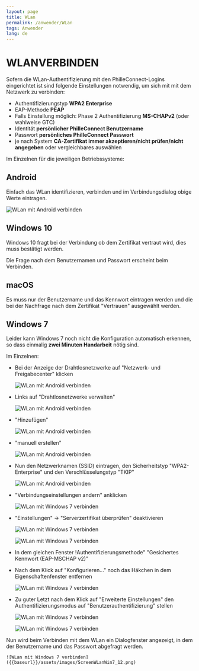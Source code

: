 ```yaml
---
layout: page
title: WLan
permalink: /anwender/WLan
tags: Anwender
lang: de
---
```


# **WLAN**VERBINDEN

Sofern die WLan-Authentifizierung mit den PhilleConnect-Logins eingerichtet ist sind folgende Einstellungen notwendig, um sich mit mit dem Netzwerk zu verbinden:

* Authentifizierungstyp **WPA2 Enterprise**
* EAP-Methode **PEAP**
* Falls Einstellung möglich: Phase 2 Authentifizierung **MS-CHAPv2** (oder wahlweise GTC)
* Identität **persönlicher PhilleConnect Benutzername**
* Passwort **persönliches PhilleConnect Passwort**
* je nach System **CA-Zertifikat immer akzeptieren/nicht prüfen/nicht angegeben** oder vergleichbares auswählen

Im Einzelnen für die jeweiligen Betriebssysteme:

## Android

Einfach das WLan identifizieren, verbinden und im Verbindungsdialog obige Werte eintragen.

![WLan mit Android verbinden]({{baseurl}}/assets/images/ScreenWLanAndroid.png)

## Windows 10

Windows 10 fragt bei der Verbindung ob dem Zertifikat vertraut wird, dies muss bestätigt werden.

Die Frage nach dem Benutzernamen und Passwort erscheint beim Verbinden.

## macOS

Es muss nur der Benutzername und das Kennwort eintragen werden und die bei der Nachfrage nach dem Zertifikat "Vertrauen" ausgewählt werden.

## Windows 7

Leider kann Windows 7 noch nicht die Konfiguration automatisch erkennen, so dass einmalig **zwei Minuten Handarbeit** nötig sind.

Im Einzelnen:

* Bei der Anzeige der Drahtlosnetzwerke auf "Netzwerk- und Freigabecenter" klicken

	![WLan mit Android verbinden]({{baseurl}}/assets/images/ScreenWLanWin7_1.png)
	
* Links auf "Drahtlosnetzwerke verwalten"

	![WLan mit Android verbinden]({{baseurl}}/assets/images/ScreenWLanWin7_2.png)
	
* "Hinzufügen"

	![WLan mit Android verbinden]({{baseurl}}/assets/images/ScreenWLanWin7_3.png)
	
* "manuell erstellen"

	![WLan mit Android verbinden]({{baseurl}}/assets/images/ScreenWLanWin7_4.png)
	
* Nun den Netzwerknamen (SSID) eintragen, den Sicherheitstyp "WPA2-Enterprise" und den Verschlüsselungstyp "TKIP"

	![WLan mit Android verbinden]({{baseurl}}/assets/images/ScreenWLanWin7_5.png)
	
* "Verbindungseinstellungen andern" anklicken

	![WLan mit Windows 7 verbinden]({{baseurl}}/assets/images/ScreenWLanWin7_6.png)
	
* "Einstellungen" -> "Serverzertifikat überprüfen" deaktivieren

	![WLan mit Windows 7 verbinden]({{baseurl}}/assets/images/ScreenWLanWin7_7.png)
	
	![WLan mit Windows 7 verbinden]({{baseurl}}/assets/images/ScreenWLanWin7_8.png)
	
* In dem gleichen Fenster !Authentifizierungsmethode" "Gesichertes Kennwort (EAP-MSCHAP v2)"

* Nach dem Klick auf "Konfigurieren..." noch das Häkchen in dem Eigenschaftenfenster entfernen

	![WLan mit Windows 7 verbinden]({{baseurl}}/assets/images/ScreenWLanWin7_9.png)
	
* Zu guter Letzt nach dem Klick auf "Erweiterte Einstellungen" den Authentifizierungsmodus auf "Benutzerauthentifizierung" stellen

	![WLan mit Windows 7 verbinden]({{baseurl}}/assets/images/ScreenWLanWin7_10.png)
	
	![WLan mit Windows 7 verbinden]({{baseurl}}/assets/images/ScreenWLanWin7_11.png)
	

Nun wird beim Verbinden mit dem WLan ein Dialogfenster angezeigt, in dem der Benutzername und das Passwort abgefragt werden.

	![WLan mit Windows 7 verbinden]({{baseurl}}/assets/images/ScreenWLanWin7_12.png)
